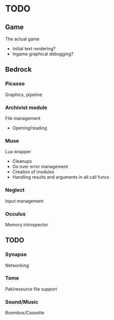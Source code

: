 TODO
===
## Game
The actual game
* Initial text rendering?
* Ingame graphical debugging?

## Bedrock

### Picasso
Graphics, pipeline

### Archivist module
File management
* Opening/reading

### Muse
Lua wrapper
* Cleanups
* Go over error management
* Creation of modules
* Handling results and arguments in all call funcs

### Neglect
Input management

### Occulus
Memory introspector

## TODO

### Synapse
Networking

### Tome
Pak/resource file support

### Sound/Music
Boombox/Cassette
